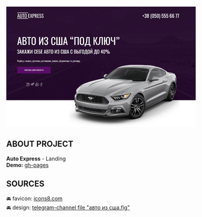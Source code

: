![preview](./preview.jpg)

## ABOUT PROJECT

**Auto Express** - Landing  
**Demo:** [gh-pages](https://jisuzkrist.github.io/autoexpress/)

## SOURCES

&#128664; favicon: [icons8.com](https://icons8.com/icon/12684/автомобиль)  
&#128664; design: [telegram-channel file "авто из сша.fig"](https://t.me/from0to1com)
